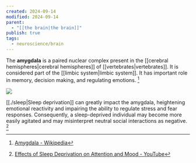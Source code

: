 ```yaml
---
created: 2024-09-14
modified: 2024-09-14
parent:
  - "[[the brain|the brain]]"
publish: true
tags:
  - neuroscience/brain
---
```

The **amygdala** is a paired nuclear complex present in the [[cerebral hemispheres|cerebral hemispheres]] of [[vertebrates|vertebrates]]. It is considered part of the [[limbic system|limbic system]]. It has important role in memory, decision making, and regulating emotions. [^1]

[![](https://upload.wikimedia.org/wikipedia/commons/8/8b/Amyg.png)](https://en.wikipedia.org/wiki/File:Amyg.png)

[[./sleep|Sleep deprivation]] can greatly impact the amygdala, heightening emotional reactivity and impairing the ability to regulate stress and fear responses. Consequently, a sleep-deprived individual may become more easily agitated and may misinterpret neutral social interactions as negative. [^2]

[^1]: [Amygdala - Wikipedia](https://en.wikipedia.org/wiki/Amygdala)
[^2]: [Effects of Sleep Deprivation on Attention and Mood - YouTube](https://youtu.be/U9SiyStcIU8?si=Y2Z-wCXyPHgGY-12)